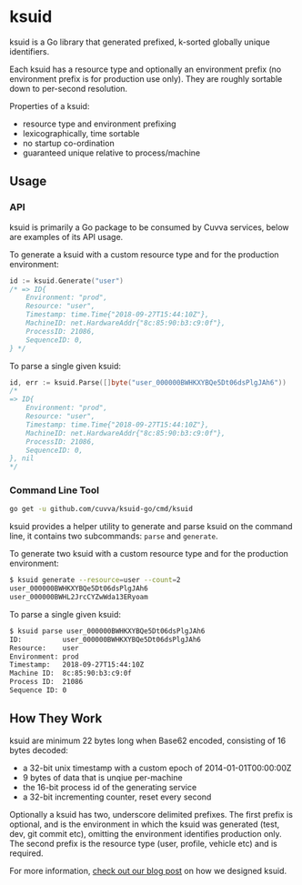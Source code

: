 # ksuid

ksuid is a Go library that generated prefixed, k-sorted globally unique identifiers.

Each ksuid has a resource type and optionally an environment prefix (no environment prefix is for production use only). They are roughly sortable down to per-second resolution.

Properties of a ksuid:

  - resource type and environment prefixing
  - lexicographically, time sortable
  - no startup co-ordination
  - guaranteed unique relative to process/machine

## Usage

### API

ksuid is primarily a Go package to be consumed by Cuvva services, below are examples of its API usage.

To generate a ksuid with a custom resource type and for the production environment:

```go
id := ksuid.Generate("user")
/* => ID{
	Environment: "prod",
	Resource: "user",
	Timestamp: time.Time{"2018-09-27T15:44:10Z"},
	MachineID: net.HardwareAddr{"8c:85:90:b3:c9:0f"},
	ProcessID: 21086,
	SequenceID: 0,
} */
```

To parse a single given ksuid:

```go
id, err := ksuid.Parse([]byte("user_000000BWHKXYBQe5Dt06dsPlgJAh6"))
/*
=> ID{
	Environment: "prod",
	Resource: "user",
	Timestamp: time.Time{"2018-09-27T15:44:10Z"},
	MachineID: net.HardwareAddr{"8c:85:90:b3:c9:0f"},
	ProcessID: 21086,
	SequenceID: 0,
}, nil
*/
```

### Command Line Tool

```sh
go get -u github.com/cuvva/ksuid-go/cmd/ksuid
```

ksuid provides a helper utility to generate and parse ksuid on the command line, it contains two subcommands: `parse` and `generate`.

To generate two ksuid with a custom resource type and for the production environment:

```sh
$ ksuid generate --resource=user --count=2
user_000000BWHKXYBQe5Dt06dsPlgJAh6
user_000000BWHL2JrcCYZwWda13ERyoam
```

To parse a single given ksuid:

```sh
$ ksuid parse user_000000BWHKXYBQe5Dt06dsPlgJAh6
ID:          user_000000BWHKXYBQe5Dt06dsPlgJAh6
Resource:    user
Environment: prod
Timestamp:   2018-09-27T15:44:10Z
Machine ID:  8c:85:90:b3:c9:0f
Process ID:  21086
Sequence ID: 0
```

## How They Work

ksuid are minimum 22 bytes long when Base62 encoded, consisting of 16 bytes decoded:

  - a 32-bit unix timestamp with a custom epoch of 2014-01-01T00:00:00Z
  - 9 bytes of data that is unqiue per-machine
  - the 16-bit process id of the generating service
  - a 32-bit incrementing counter, reset every second

Optionally a ksuid has two, underscore delimited prefixes. The first prefix is optional, and is the environment in which the ksuid was generated (test, dev, git commit etc), omitting the environment identifies production only. The second prefix is the resource type (user, profile, vehicle etc) and is required.

For more information, [check out our blog post](https://www.cuvva.com/car-insurance/showing-off-our-fancy-new-ids/) on how we designed ksuid.
